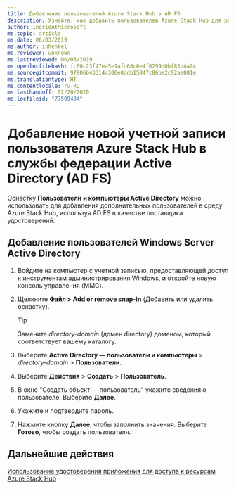 ```yaml
---
title: Добавление пользователей Azure Stack Hub в AD FS
description: Узнайте, как добавить пользователей Azure Stack Hub для развертываний служб федерации Active Directory (AD FS).
author: IngridAtMicrosoft
ms.topic: article
ms.date: 06/03/2019
ms.author: inhenkel
ms.reviewer: unknown
ms.lastreviewed: 06/03/2019
ms.openlocfilehash: fc60c23f47ea5e1afd68c6e4f6299d0bf83b4a24
ms.sourcegitcommit: 97806b43314d306e0ddb15847c86be2c92ae001e
ms.translationtype: HT
ms.contentlocale: ru-RU
ms.lasthandoff: 02/20/2020
ms.locfileid: "77509404"
---
```

# <a name="add-a-new-azure-stack-hub-user-account-in-active-directory-federation-services-ad-fs"></a>Добавление новой учетной записи пользователя Azure Stack Hub в службы федерации Active Directory (AD FS)

Оснастку **Пользователи и компьютеры Active Directory** можно использовать для добавления дополнительных пользователей в среду Azure Stack Hub, используя AD FS в качестве поставщика удостоверений.

## <a name="add-windows-server-active-directory-users"></a>Добавление пользователей Windows Server Active Directory

1. Войдите на компьютер с учетной записью, предоставляющей доступ к инструментам администрирования Windows, и откройте новую консоль управления (MMC).
2. Щелкните **Файл > Add or remove snap-in** (Добавить или удалить оснастку).

   > [!TIP]
   > Замените *directory-domain* (домен directory) доменом, который соответствует вашему каталогу. 

3. Выберите **Active Directory — пользователи и компьютеры** > *directory-domain* > **Пользователи**.
4. Выберите **Действия** > **Создать** > **Пользователь**.
5. В окне "Создать объект — пользователь" укажите сведения о пользователе. Выберите **Далее**.
6. Укажите и подтвердите пароль.
7. Нажмите кнопку **Далее**, чтобы заполнить значения. Выберите **Готово**, чтобы создать пользователя.


## <a name="next-steps"></a>Дальнейшие действия

[Использование удостоверения приложения для доступа к ресурсам Azure Stack Hub](azure-stack-create-service-principals.md)